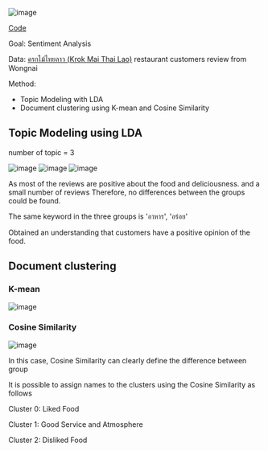 ![image](https://github.com/terjirapat/MADT8101-Customer-Analytics/assets/77285026/58d58bf0-0685-4003-9af3-0a01beaf9fad)

[Code](./main.ipynb)

Goal: Sentiment Analysis

Data: [ครกไม้ไทยลาว (Krok Mai Thai Lao)](https://www.wongnai.com/r/12231Lf) restaurant customers review from Wongnai

Method: 
- Topic Modeling with LDA
- Document clustering using K-mean and Cosine Similarity

## Topic Modeling using LDA

number of topic = 3

![image](https://github.com/terjirapat/MADT8101-Customer-Analytics/assets/77285026/072ead4c-e76c-4cfe-a470-b80fe2158618)
![image](https://github.com/terjirapat/MADT8101-Customer-Analytics/assets/77285026/57878762-2b1a-420c-b148-ea104c14ddf6)
![image](https://github.com/terjirapat/MADT8101-Customer-Analytics/assets/77285026/e6032eec-bebb-4e2d-95d8-672832aca3ac)

As most of the reviews are positive about the food and deliciousness. and a small number of reviews Therefore, no differences between the groups could be found. 

The same keyword in the three groups is 'อาหาร', 'อร่อย'

Obtained an understanding that customers have a positive opinion of the food.

##  Document clustering

### K-mean

![image](https://github.com/terjirapat/MADT8101-Customer-Analytics/assets/77285026/9025657e-5ef3-44ac-b293-b3a5ae1c9cac)

### Cosine Similarity

![image](https://github.com/terjirapat/MADT8101-Customer-Analytics/assets/77285026/78935580-b781-451b-80ce-73e102986640)

In this case, Cosine Similarity can clearly define the difference between group

It is possible to assign names to the clusters using the Cosine Similarity as follows

Cluster 0: Liked Food

Cluster 1: Good Service and Atmosphere

Cluster 2: Disliked Food
